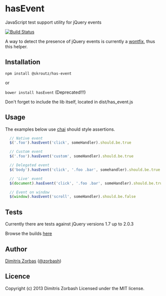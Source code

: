 hasEvent
========

JavaScript test support utility for jQuery events

[![Build Status](https://travis-ci.org/skroutz/hasEvent.png?branch=master)](https://travis-ci.org/skroutz/hasEvent)

A way to detect the presence of jQuery events is currently a [wontfix](http://bugs.jquery.com/ticket/11945), thus this helper.


## Installation

`npm install @skroutz/has-event`

or

`bower install hasEvent` (Deprecated!!!)

Don't forget to include the lib itself, located in dist/has_event.js

## Usage

The examples below use [chai](http://chaijs.com/api/bdd/) should style
assertions.

```javascript
  // Native event
  $('.foo').hasEvent('click', someHandler).should.be.true

  // Custom event
  $('.foo').hasEvent('custom', someHandler).should.be.true

  // Delegated event
  $('body').hasEvent('click', '.foo .bar', somehandler).should.be.true

  // 'Live' event
  $(document).hasEvent('click', '.foo .bar', someHandler).should.be.true

  // Event on window
  $(window).hasEvent('scroll', someHandler).should.be.false

```

## Tests

Currently there are tests against jQuery versions
1.7 up to 2.0.3

Browse the builds [here](https://travis-ci.org/skroutz/hasEvent/builds/)

## Author

[Dimitris Zorbas](https://github.com/Zorbash) ([@zorbash](https://twitter/_zorbash))


## Licence
Copyright (c) 2013 Dimitris Zorbash
Licensed under the MIT license.
